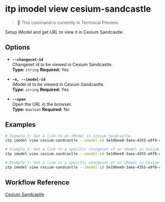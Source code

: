 # itp imodel view cesium-sandcastle

> 🔬 This command is currently in Technical Preview.

Setup iModel and get URL to view it in Cesium Sandcastle.

## Options

- **`--changeset-id`**  
  Changeset id to be viewed in Cesium Sandcastle.  
  **Type:** `string` **Required:** Yes

- **`-m, --imodel-id`**  
  iModel id to be viewed in Cesium Sandcastle.  
  **Type:** `string` **Required:** Yes

- **`--open`**  
  Open the URL in the browser.  
  **Type:** `boolean` **Required:** No

## Examples

```bash
# Example 1: Get a link to an iModel in Cesium Sandcastle
itp imodel view cesium-sandcastle --imodel-id 5e19bee0-3aea-4355-a9f0-c6df9989ee7d

# Example 2: Get a link to a specific changeset of an iModel in Cesium Sandcastle
itp imodel view cesium-sandcastle --imodel-id 5e19bee0-3aea-4355-a9f0-c6df9989ee7d --changeset-id 2f3b4a8c92d747d5c8a8b2f9cde6742e5d74b3b5

# Example 3: Get a link to a specific changeset of an iModel in Cesium Sandcastle and open the URL in the browser
itp imodel view cesium-sandcastle --imodel-id 5e19bee0-3aea-4355-a9f0-c6df9989ee7d --changeset-id 2f3b4a8c92d747d5c8a8b2f9cde6742e5d74b3b5 --open
```

## Workflow Reference

[Cesium Sandcastle](/docs/command-workflows/cesium-sandcastle)
